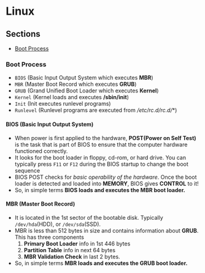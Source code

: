 # Linux

## Sections

* [Boot Process](#boot-process)

### Boot Process
* `BIOS` (Basic Input Output System which executes **MBR**)
* `MBR` (Master Boot Record which executes **GRUB**)
* `GRUB` (Grand Unified Boot Loader which executes **Kernel**)
* `Kernel` (Kernel loads and executes **/sbin/init**)
* `Init` (Init executes runlevel programs)
* `Runlevel` (Runlevel programs are executed from **/etc/rc.d/rc*.d/**)

#### BIOS (Basic Input Output System)
* When power is first applied to the hardware, **POST(Power on Self Test)** is the task that is part of BIOS to ensure that the computer hardware functioned correctly.
* It looks for the boot loader in floppy, cd-rom, or hard drive. You can typically press `F11` or `F12` during the BIOS startup to change the boot sequence
* BIOS POST checks for *basic operability of the hardware*. Once the boot loader is detected and loaded into **MEMORY**, BIOS gives **CONTROL** to it!
* So, in simple terms **BIOS loads and executes the MBR boot loader.**

#### MBR (Master Boot Record)
* It is located in the 1st sector of the bootable disk. Typically `/dev/hda`(HDD), or `/dev/sda`(SSD).
* MBR is less than 512 bytes in size and contains information about **GRUB**. This has three components 
    1. **Primary Boot Loader** info in 1st 446 bytes 
	2. **Partition Table** info in next 64 bytes 
    3. **MBR Validation Check** in last 2 bytes.
* So, in simple terms **MBR loads and executes the GRUB boot loader.**
